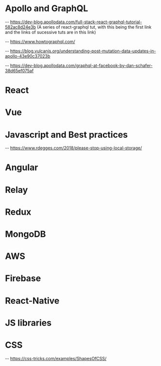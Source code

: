 # Apollo and GraphQL

-- https://dev-blog.apollodata.com/full-stack-react-graphql-tutorial-582ac8d24e3b  (A series of react-graphql tut, with this being the first link and the links of sucessive tuts are in this link)

-- https://www.howtographql.com/

-- https://blog.vulcanjs.org/understanding-post-mutation-data-updates-in-apollo-43e90c37023b

-- https://dev-blog.apollodata.com/graphql-at-facebook-by-dan-schafer-38d65ef075af


# React

# Vue

# Javascript and Best practices

-- https://www.rdegges.com/2018/please-stop-using-local-storage/

# Angular

# Relay

# Redux

# MongoDB

# AWS

# Firebase

# React-Native

# JS libraries

# CSS

-- https://css-tricks.com/examples/ShapesOfCSS/


